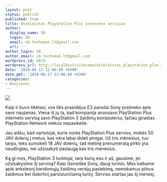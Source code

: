 ```yaml
---
layout: post
status: publish
published: true
title: Atskleistas PlayStation Plus interneto servisas
author:
  display_name: SB
  login: SB
  email: sb.technews.lt@gmail.com
  url: ''
author_login: SB
author_email: sb.technews.lt@gmail.com
wordpress_id: 4874
wordpress_url: http://localhost/site/new/atskleistas_playstation_plus_interneto_servisas/
date: '2010-06-17 12:06:48 +0300'
date_gmt: '2010-06-17 12:06:48 +0300'
categories:
- Naujienos
---
```

<div class="imgright"><img src="http://t3.gstatic.com/images?q=tbn:6jfjKv9Vo2JUKM:http://i.zdnet.com/blogs/zdnet-playstation-network-logo.png"  /></div>
<p>Kaip ir buvo tikėtasi, vos tiks prasidėjus E3 parodai Sony prašneko apie savo naujienas. Viena iš jų ta, kad kompanija anonsavo PlayStation Plus interneto servisą savo PlayStation 3 žaidimų kompiuteriui, tačiau įprastas PlayStation Network niekuo nepasikeitė.</p>
<p>Jau aišku, kad vartotojai, kurie norės PlayStation Plus serviso, mokės 50 JAV dolerių į metus, kas nėra labai dideli pinigai. Už tris mėnesius, tuo tarpu, teks sumokėti 18 JAV dolerių, tad metinę prenumeratą pirkti yra naudingiau, nei užsisakyti paslaugą kas tris mėnesius.</p>
<p>Ką gi mes, PlayStation 3 turėtojai, tarp kurių esu ir aš, gausime, jei užsisakysime šį servisą? Kaip išsireiškė Sony, daug turinio. Mes kalbame apie ankstesnį bandomųjų žaidimų versijų pasiekimą, nemokamus pilnus žaidimus bei išskirtinį parsisiunčiamą turinį. Serviso startas jau šį mėnesį.<br /></p>
